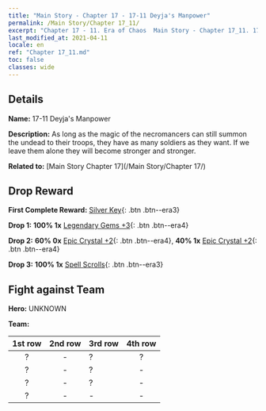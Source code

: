 ```yaml
---
title: "Main Story - Chapter 17 - 17-11 Deyja's Manpower"
permalink: /Main Story/Chapter 17_11/
excerpt: "Chapter 17 - 11. Era of Chaos  Main Story - Chapter 17_11. 17-11 Deyja's Manpower"
last_modified_at: 2021-04-11
locale: en
ref: "Chapter 17_11.md"
toc: false
classes: wide
---
```


## Details

 **Name:** 17-11 Deyja's Manpower

 **Description:** As long as the magic of the necromancers can still summon the undead to their troops, they have as many soldiers as they want. If we leave them alone they will become stronger and stronger.

 **Related to:** [Main Story Chapter 17](/Main Story/Chapter 17/)

## Drop Reward

 **First Complete Reward:** [Silver Key](/Items/con_693/){: .btn .btn--era3}

 **Drop 1:** **100% 1x** [Legendary Gems +3](/Items/mat_58/){: .btn .btn--era4}

 **Drop 2:** **60% 0x** [Epic Crystal +2](/Items/mat_52/){: .btn .btn--era4}, **40% 1x** [Epic Crystal +2](/Items/mat_52/){: .btn .btn--era4}

 **Drop 3:** **100% 1x** [Spell Scrolls](/Items/con_694/){: .btn .btn--era3}


## Fight against Team
 **Hero:** UNKNOWN

 **Team:**


  | 1st row | 2nd row | 3rd row | 4th row |
  |:----:|:----:|:----|:----:|
  | ? | - | ? | ? |
  | ? | - | ? | - |
  | ? | - | ? | - |
  | ? | - | - | - |


